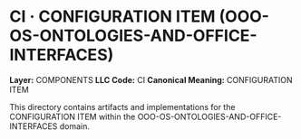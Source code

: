 # CI · CONFIGURATION ITEM (OOO-OS-ONTOLOGIES-AND-OFFICE-INTERFACES)

**Layer:** COMPONENTS
**LLC Code:** CI
**Canonical Meaning:** CONFIGURATION ITEM

This directory contains artifacts and implementations for the CONFIGURATION ITEM within the OOO-OS-ONTOLOGIES-AND-OFFICE-INTERFACES domain.

